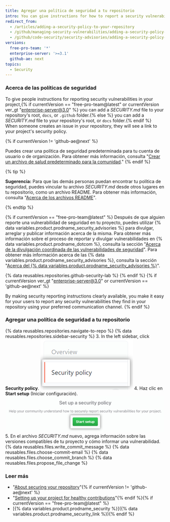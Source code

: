 ```yaml
---
title: Agregar una política de seguridad a tu repositorio
intro: You can give instructions for how to report a security vulnerability in your project by adding a security policy to your repository.
redirect_from:
  - /articles/adding-a-security-policy-to-your-repository
  - /github/managing-security-vulnerabilities/adding-a-security-policy-to-your-repository
  - /github/code-security/security-advisories/adding-a-security-policy-to-your-repository
versions:
  free-pro-team: '*'
  enterprise-server: '>=3.1'
  github-ae: next
topics:
  - Security
---
```


### Acerca de las políticas de seguridad

To give people instructions for reporting security vulnerabilities in your project,{% if currentVersion == "free-pro-team@latest" or currentVersion ver_gt "enterprise-server@3.0" %} you can add a _SECURITY.md_ file to your repository's root, `docs`, or `.github` folder.{% else %} you can add a _SECURITY.md_ file to your repository's root, or `docs` folder.{% endif %} When someone creates an issue in your repository, they will see a link to your project's security policy.

{% if currentVersion != 'github-ae@next' %}
<!-- no public repos in GHAE -->
Puedes crear una política de seguridad predeterminada para tu cuenta de usuario o de organización. Para obtener más información, consulta "[Crear un archivo de salud predeterminado para la comunidad](/communities/setting-up-your-project-for-healthy-contributions/creating-a-default-community-health-file)."
{% endif %}

{% tip %}

**Sugerencia:** Para que las demás personas puedan encontrar tu política de seguridad, puedes vincular tu archivo _SECURITY.md_ desde otros lugares en tu repositorio, como un archivo README. Para obtener más información, consulta "[Acerca de los archivos README](/articles/about-readmes/)".

{% endtip %}

{% if currentVersion == "free-pro-team@latest" %}
Después de que alguien reporte una vulnerabilidad de seguridad en tu proyecto, puedes utilizar {% data variables.product.prodname_security_advisories %} para divulgar, arreglar y publicar información acerca de la misma. Para obtener más información sobre el proceso de reportar y divulgar vulnerabilidades en {% data variables.product.prodname_dotcom %}, consulta la sección "[Acerca de la divulgación coordinada de las vulnerabilidades de seguridad](/code-security/security-advisories/about-coordinated-disclosure-of-security-vulnerabilities#about-reporting-and-disclosing-vulnerabilities-in-projects-on-github)". Para obtener más información acerca de las {% data variables.product.prodname_security_advisories %}, consulta la sección "[Acerca del {% data variables.product.prodname_security_advisories %}](/github/managing-security-vulnerabilities/about-github-security-advisories)".

{% data reusables.repositories.github-security-lab %}
{% endif %}
{% if currentVersion ver_gt "enterprise-server@3.0" or currentVersion == 'github-ae@next' %}
<!-- alternative to the content about GitHub Security Advisories in the dotcom article -->
By making security reporting instructions clearly available, you make it easy for your users to report any security vulnerabilities they find in your repository using your preferred communication channel.
{% endif %}

### Agregar una política de seguridad a tu repositorio

{% data reusables.repositories.navigate-to-repo %}
{% data reusables.repositories.sidebar-security %}
3. In the left sidebar, click **Security policy**. ![Security policy tab](/assets/images/help/security/security-policy-tab.png)
4. Haz clic en **Start setup** (Iniciar configuración). ![Botón Start setup (Iniciar configuración)](/assets/images/help/security/start-setup-security-policy-button.png)
5. En el archivo _SECURITY.md_ nuevo, agrega información sobre las versiones compatibles de tu proyecto y cómo informar una vulnerabilidad.
{% data reusables.files.write_commit_message %}
{% data reusables.files.choose-commit-email %}
{% data reusables.files.choose_commit_branch %}
{% data reusables.files.propose_file_change %}

### Leer más

- "[About securing your repository](/github/administering-a-repository/about-securing-your-repository)"{% if currentVersion != 'github-ae@next' %}
- "[Setting up your project for healthy contributions](/communities/setting-up-your-project-for-healthy-contributions)"{% endif %}{% if currentVersion == "free-pro-team@latest" %}
- [{% data variables.product.prodname_security %}]({% data variables.product.prodname_security_link %}){% endif %}
